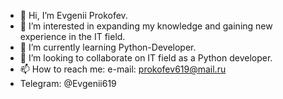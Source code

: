 - 👋 Hi, I’m Evgenii Prokofev.
- 👀 I’m interested in expanding my knowledge and gaining new experience in the IT field.
- 🌱 I’m currently learning Python-Developer. 
- 💞️ I’m looking to collaborate on IT field as a Python developer.
- 📫 How to reach me: e-mail: prokofev619@mail.ru
- Telegram: @Evgenii619

<!---
Evgenii-Prokofev/Evgenii-Prokofev is a ✨ special ✨ repository because its `README.md` (this file) appears on your GitHub profile.
You can click the Preview link to take a look at your changes.
--->
